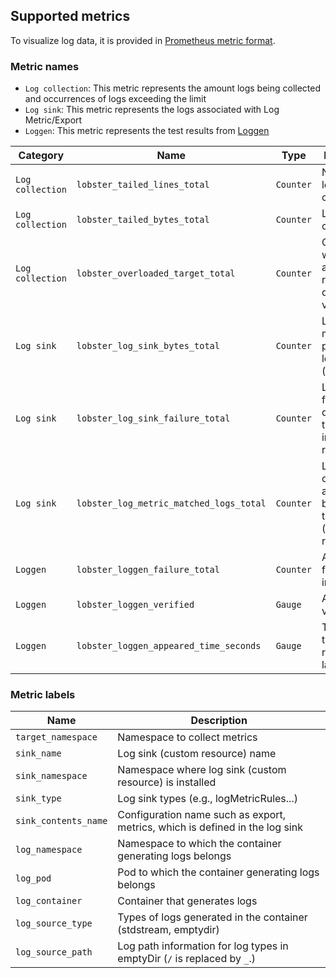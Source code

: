 ## Supported metrics

To visualize log data, it is provided in [Prometheus metric format](https://prometheus.io/docs/concepts/data_model/).

### Metric names

- `Log collection`: This metric represents the amount logs being collected and occurrences of logs exceeding the limit
- `Log sink`: This metric represents the logs associated with Log Metric/Export
- `Loggen`: This metric represents the test results from [Loggen](./loggen.md)

Category | Name | Type | Description
--- | --- | --- | ---
`Log collection` | `lobster_tailed_lines_total` | `Counter` | Number of log lines collected
`Log collection` | `lobster_tailed_bytes_total` | `Counter` | Log size collected
`Log collection` | `lobster_overloaded_target_total` | `Counter` | Occurs when logs are restricted due to high volumes
`Log sink` | `lobster_log_sink_bytes_total` | `Counter` | Log size measured per unit of log sink (export) 
`Log sink` | `lobster_log_sink_failure_total` | `Counter` | Log sink failure (e.g., destination timeout, invalid regexp)
`Log sink` | `lobster_log_metric_matched_logs_total` | `Counter` | Log occurrences accumulated based on the log sink (metric) rules
`Loggen` | `lobster_loggen_failure_total` | `Counter` | A count of failure of inspection
`Loggen` | `lobster_loggen_verified` | `Gauge` | A count of verified logs
`Loggen` | `lobster_loggen_appeared_time_seconds` | `Gauge` | The time it takes to reflect the latest logs

### Metric labels

Name | Description
--- | ---
`target_namespace` | Namespace to collect metrics
`sink_name` | Log sink (custom resource) name
`sink_namespace` | Namespace where log sink (custom resource) is installed
`sink_type` | Log sink types (e.g., logMetricRules...)
`sink_contents_name` | Configuration name such as export, metrics, which is defined in the log sink
`log_namespace` | Namespace to which the container generating logs belongs
`log_pod` | Pod to which the container generating logs belongs
`log_container` | Container that generates logs
`log_source_type` | Types of logs generated in the container (stdstream, emptydir)
`log_source_path` | Log path information for log types in emptyDir (`/` is replaced by `_`.)